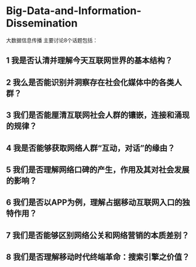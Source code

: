 # Big-Data-and-Information-Dissemination
  大数据信息传播
  主要讨论8个话题包括：
  
## 1 我是否认清并理解今天互联网世界的基本结构？
## 2 我么是否能识别并洞察存在社会化媒体中的各类人群？
## 3 我们是否能厘清互联网社会人群的镶嵌，连接和涌现的规律？
## 4 我是否能够获取网络人群“互动，对话”的缘由？
## 5 我们是否理解网络口碑的产生，作用及其对社会发展的影响？
## 6 我们是否以APP为例，理解占据移动互联网入口的独特作用？
## 7 我们是否能够区别网络公关和网络营销的本质差别？
## 8 我们是否理解移动时代终端革命：搜索引擎之价值？
